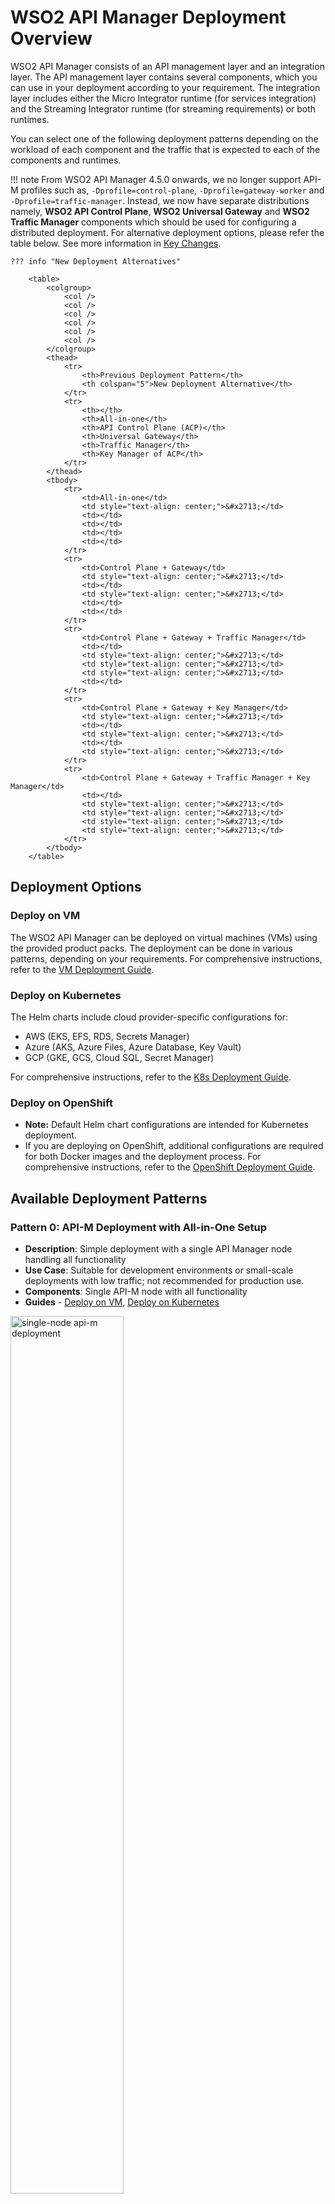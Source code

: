 # WSO2 API Manager Deployment Overview

WSO2 API Manager consists of an API management layer and an integration layer. The API management layer contains several components, which you can use in your deployment according to your requirement. The integration layer includes either the Micro Integrator runtime (for services integration) and the Streaming Integrator runtime (for streaming requirements) or both runtimes.

You can select one of the following deployment patterns depending on the workload of each component and the traffic that is expected to each of the components and runtimes.

!!! note
    From WSO2 API Manager 4.5.0 onwards, we no longer support API-M profiles such as, `-Dprofile=control-plane`, `-Dprofile=gateway-worker` and `-Dprofile=traffic-manager`. Instead, we now have separate distributions namely, **WSO2 API Control Plane**, **WSO2 Universal Gateway** and **WSO2 Traffic Manager** components which should be used for configuring a distributed deployment. For alternative deployment options, please refer the table below. See more information in [Key Changes]({{base_path}}/get-started/about-this-release/#key-changes).

    ??? info "New Deployment Alternatives"

        <table>
            <colgroup>
                <col />
                <col />
                <col />
                <col />
                <col />
                <col />
            </colgroup>
            <thead>
                <tr>
                    <th>Previous Deployment Pattern</th>
                    <th colspan="5">New Deployment Alternative</th>
                </tr>
                <tr>
                    <th></th>
                    <th>All-in-one</th>
                    <th>API Control Plane (ACP)</th>
                    <th>Universal Gateway</th>
                    <th>Traffic Manager</th>
                    <th>Key Manager of ACP</th>
                </tr>
            </thead>
            <tbody>
                <tr>
                    <td>All-in-one</td>
                    <td style="text-align: center;">&#x2713;</td>
                    <td></td>
                    <td></td>
                    <td></td>
                    <td></td>
                </tr>
                <tr>
                    <td>Control Plane + Gateway</td>
                    <td style="text-align: center;">&#x2713;</td>
                    <td></td>
                    <td style="text-align: center;">&#x2713;</td>
                    <td></td>
                    <td></td>
                </tr>
                <tr>
                    <td>Control Plane + Gateway + Traffic Manager</td>
                    <td></td>
                    <td style="text-align: center;">&#x2713;</td>
                    <td style="text-align: center;">&#x2713;</td>
                    <td style="text-align: center;">&#x2713;</td>
                    <td></td>
                </tr>
                <tr>
                    <td>Control Plane + Gateway + Key Manager</td>
                    <td style="text-align: center;">&#x2713;</td>
                    <td></td>
                    <td style="text-align: center;">&#x2713;</td>
                    <td></td>
                    <td style="text-align: center;">&#x2713;</td>
                </tr>
                <tr>
                    <td>Control Plane + Gateway + Traffic Manager + Key Manager</td>
                    <td></td>
                    <td style="text-align: center;">&#x2713;</td>
                    <td style="text-align: center;">&#x2713;</td>
                    <td style="text-align: center;">&#x2713;</td>
                    <td style="text-align: center;">&#x2713;</td>
                </tr>
            </tbody>
        </table>

## Deployment Options

### Deploy on VM

The WSO2 API Manager can be deployed on virtual machines (VMs) using the provided product packs. The deployment can be done in various patterns, depending on your requirements.
For comprehensive instructions, refer to the [VM Deployment Guide](../setup/single-node/deployment-overview.md).

### Deploy on Kubernetes

The Helm charts include cloud provider-specific configurations for:

- AWS (EKS, EFS, RDS, Secrets Manager)
- Azure (AKS, Azure Files, Azure Database, Key Vault)
- GCP (GKE, GCS, Cloud SQL, Secret Manager)

For comprehensive instructions, refer to the [K8s Deployment Guide](../setup/kubernetes-deployment/kubernetes/kubernetes-overview.md).

### Deploy on OpenShift

- **Note:** Default Helm chart configurations are intended for Kubernetes deployment.  
- If you are deploying on OpenShift, additional configurations are required for both Docker images and the deployment process. For comprehensive instructions, refer to the [OpenShift Deployment Guide](../setup/kubernetes-deployment/openshift/openshift-deployment-overview.md).

## Available Deployment Patterns

### Pattern 0: API-M Deployment with All-in-One Setup
- **Description**: Simple deployment with a single API Manager node handling all functionality
- **Use Case**: Suitable for development environments or small-scale deployments with low traffic; not recommended for production use.
- **Components**: Single API-M node with all functionality
- **Guides** - [Deploy on VM](../setup/single-node/configuring-a-single-node.md), [Deploy on Kubernetes](../setup/kubernetes-deployment/kubernetes/am-pattern-0-all-in-one.md)

<a href="{{base_path}}/assets/img/setup-and-install/single-node-apim-deployment.png"><img src="{{base_path}}/assets/img/setup-and-install/single-node-apim-deployment.png" alt="single-node api-m deployment" width="60%"></a>

### Pattern 1: API-M Deployment with All-in-One HA Setup
- **Description**: High availability deployment with multiple API Manager nodes in active-active configuration
- **Use Case**: Production environments requiring high availability but with moderate traffic
- **Components**: Multiple API-M nodes with all functionality in each node
- **Guides** - [Deploy on VM](../setup/single-node/configuring-an-active-active-deployment.md), [Deploy on Kubernetes](../setup/kubernetes-deployment/kubernetes/am-pattern-1-all-in-one-ha.md)

<a href="{{base_path}}/assets/img/setup-and-install/active-active-apim-deployment.png"><img src="{{base_path}}/assets/img/setup-and-install/active-active-apim-deployment.png" alt="active-active api-m deployment" width="60%"></a>

### Pattern 2: API-M Deployment with Simple Scalable Setup
- **Description**: Deployment with separate gateway nodes and a control plane
- **Use Case**: Environments with higher API traffic needing gateway scalability
- **Components**: API Control Plane, Universal Gateways
- **Guides** - [Deploy on Kubernetes](../setup/kubernetes-deployment/kubernetes/am-pattern-2-all-in-one-gw.md)

<a href="{{base_path}}/assets/img/setup-and-install/deployment-cp-gw.png"><img src="{{base_path}}/assets/img/setup-and-install/deployment-cp-gw.png" alt="simple scalable api-m deployment" width="60%"></a>

### Pattern 3: Distributed API-M Deployment with Gateway and Traffic Manager Separated from the Control Plane *(Recommended)*
- **Description**: Distributed deployment with separate API Control Plane, Traffic Manager, and Gateway components
- **Use Case**: Production environments with high traffic needing component-level scalability
- **Components**: API Control Plane (ACP), Traffic Manager (TM), Universal Gateway (GW)
- **Guides** - [Deploy on VM](../setup/distributed-deployment/deploying-wso2-api-m-in-a-distributed-setup.md), [Deploy on Kubernetes](../setup/kubernetes-deployment/kubernetes/am-pattern-3-acp-tm-gw.md)

<a href="{{base_path}}/assets/img/setup-and-install/distributed-deployment-tm.png"><img src="{{base_path}}/assets/img/setup-and-install/distributed-deployment-tm.png" alt="simple scalable api-m deployment" width="60%"></a>

### Pattern 4: API-M Deployment with Fully Distributed Setup
- **Description**: Fully distributed deployment with separate Key Manager component
- **Use Case**: Large-scale production environments with complex security requirements
- **Components**: API Control Plane (ACP), Traffic Manager (TM), Universal Gateway (GW), Key Manager (KM)
- **Guides** - [Deploy on VM](../setup/distributed-deployment/deploying-wso2-api-m-in-a-distributed-setup-with-km-separated.md), [Deploy on Kubernetes](../setup/kubernetes-deployment/kubernetes/am-pattern-4-acp-tm-gw-km.md)

<a href="{{base_path}}/assets/img/setup-and-install/distributed-deployment-km.png"><img src="{{base_path}}/assets/img/setup-and-install/distributed-deployment-km.png" alt="fully distributed deployment" width="60%"></a>

### Pattern 5: API-M Deployment with Simple Scalable Setup with Key Manager Separated
- **Description**: Deployment with separate Gateway and Key Manager components
- **Use Case**: Environments focusing on API security with dedicated Key Manager component
- **Components**: API Control Plane, Universal Gateway, Key Manager
- **Guides** - [Deploy on Kubernetes](../setup/kubernetes-deployment/kubernetes/am-pattern-5-all-in-one-gw-km.md)

<a href="{{base_path}}/assets/img/setup-and-install/deployment-cp-gw-km.png"><img src="{{base_path}}/assets/img/setup-and-install/deployment-cp-gw-km.png" alt="Simple Scalable Deployment with Key Manager Seperation" width="100%"></a>
